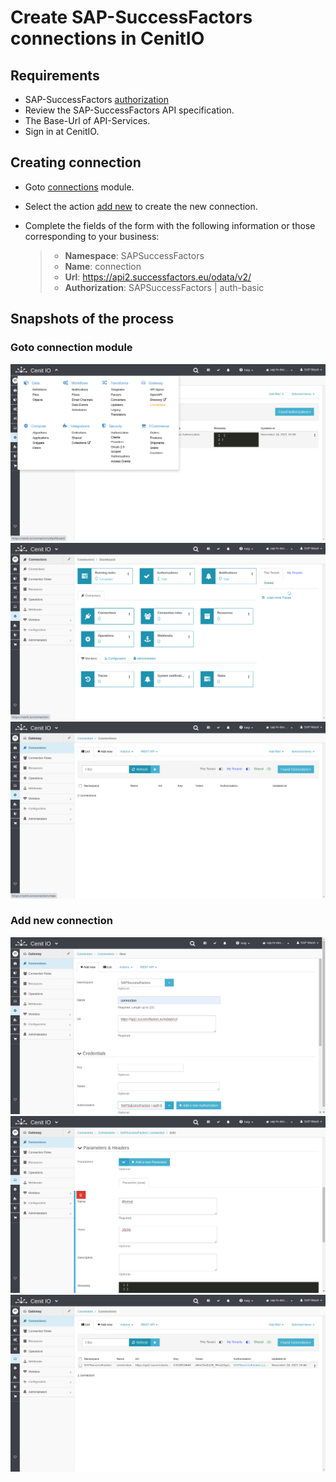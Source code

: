 # Create SAP-SuccessFactors connections in CenitIO

## Requirements

* SAP-SuccessFactors [authorization](../authorizations/sap-success-factors.md)
* Review the SAP-SuccessFactors API specification.[<i class="fa fa-external-link" aria-hidden="true"></i>](https://help.sap.com/viewer/368c481cd6954bdfa5d0435479fd4eaf/Cloud/en-US/bd2fbd5133e8411b8e3608fceb28a608.html)
* The Base-Url of API-Services.
* Sign in at CenitIO.[<i class="fa fa-external-link" aria-hidden="true"></i>](https://cenit.io/users/sign_in)

## Creating connection

* Goto [connections](https://cenit.io/connection) module.
* Select the action [add new](https://cenit.io/connection/new) to create the new connection.
* Complete the fields of the form with the following information or those corresponding to your business:

    >- **Namespace**: SAPSuccessFactors
    >- **Name**: connection
    >- **Url**: https://api2.successfactors.eu/odata/v2/
    >- **Authorization**: SAPSuccessFactors | auth-basic

## Snapshots of the process

### Goto connection module

   ![](../assets/snapshots/sap-sf-conn/snapshots-001.png)
   ![](../assets/snapshots/sap-sf-conn/snapshots-002.png)
   ![](../assets/snapshots/sap-sf-conn/snapshots-003.png)
    
### Add new connection

   ![](../assets/snapshots/sap-sf-conn/snapshots-004.png)
   ![](../assets/snapshots/sap-sf-conn/snapshots-005.png)
   ![](../assets/snapshots/sap-sf-conn/snapshots-006.png)
   
